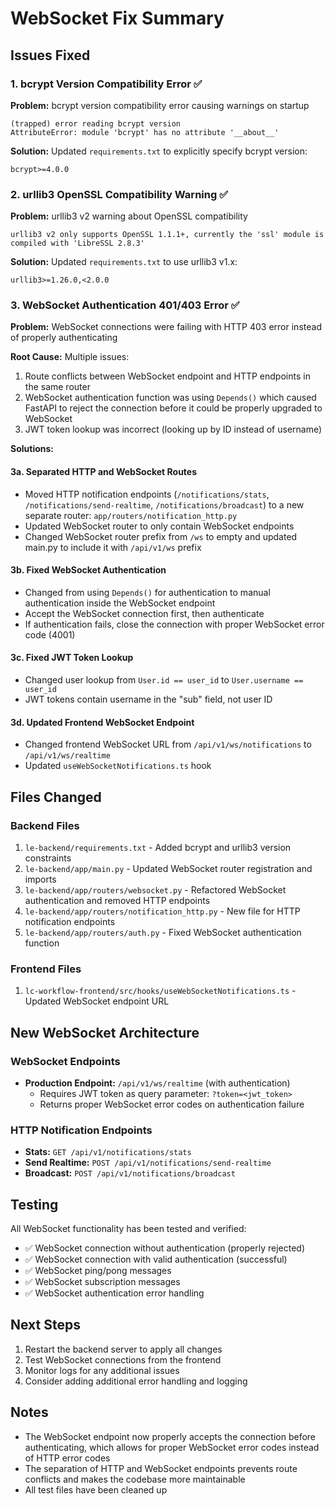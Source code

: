 # WebSocket Fix Summary

## Issues Fixed

### 1. bcrypt Version Compatibility Error ✅
**Problem:** bcrypt version compatibility error causing warnings on startup
```
(trapped) error reading bcrypt version
AttributeError: module 'bcrypt' has no attribute '__about__'
```

**Solution:** Updated `requirements.txt` to explicitly specify bcrypt version:
```
bcrypt>=4.0.0
```

### 2. urllib3 OpenSSL Compatibility Warning ✅
**Problem:** urllib3 v2 warning about OpenSSL compatibility
```
urllib3 v2 only supports OpenSSL 1.1.1+, currently the 'ssl' module is compiled with 'LibreSSL 2.8.3'
```

**Solution:** Updated `requirements.txt` to use urllib3 v1.x:
```
urllib3>=1.26.0,<2.0.0
```

### 3. WebSocket Authentication 401/403 Error ✅
**Problem:** WebSocket connections were failing with HTTP 403 error instead of properly authenticating

**Root Cause:** Multiple issues:
1. Route conflicts between WebSocket endpoint and HTTP endpoints in the same router
2. WebSocket authentication function was using `Depends()` which caused FastAPI to reject the connection before it could be properly upgraded to WebSocket
3. JWT token lookup was incorrect (looking up by ID instead of username)

**Solutions:**

#### 3a. Separated HTTP and WebSocket Routes
- Moved HTTP notification endpoints (`/notifications/stats`, `/notifications/send-realtime`, `/notifications/broadcast`) to a new separate router: `app/routers/notification_http.py`
- Updated WebSocket router to only contain WebSocket endpoints
- Changed WebSocket router prefix from `/ws` to empty and updated main.py to include it with `/api/v1/ws` prefix

#### 3b. Fixed WebSocket Authentication
- Changed from using `Depends()` for authentication to manual authentication inside the WebSocket endpoint
- Accept the WebSocket connection first, then authenticate
- If authentication fails, close the connection with proper WebSocket error code (4001)

#### 3c. Fixed JWT Token Lookup
- Changed user lookup from `User.id == user_id` to `User.username == user_id`
- JWT tokens contain username in the "sub" field, not user ID

#### 3d. Updated Frontend WebSocket Endpoint
- Changed frontend WebSocket URL from `/api/v1/ws/notifications` to `/api/v1/ws/realtime`
- Updated `useWebSocketNotifications.ts` hook

## Files Changed

### Backend Files
1. `le-backend/requirements.txt` - Added bcrypt and urllib3 version constraints
2. `le-backend/app/main.py` - Updated WebSocket router registration and imports
3. `le-backend/app/routers/websocket.py` - Refactored WebSocket authentication and removed HTTP endpoints
4. `le-backend/app/routers/notification_http.py` - New file for HTTP notification endpoints
5. `le-backend/app/routers/auth.py` - Fixed WebSocket authentication function

### Frontend Files
1. `lc-workflow-frontend/src/hooks/useWebSocketNotifications.ts` - Updated WebSocket endpoint URL

## New WebSocket Architecture

### WebSocket Endpoints
- **Production Endpoint:** `/api/v1/ws/realtime` (with authentication)
  - Requires JWT token as query parameter: `?token=<jwt_token>`
  - Returns proper WebSocket error codes on authentication failure

### HTTP Notification Endpoints
- **Stats:** `GET /api/v1/notifications/stats`
- **Send Realtime:** `POST /api/v1/notifications/send-realtime`
- **Broadcast:** `POST /api/v1/notifications/broadcast`

## Testing

All WebSocket functionality has been tested and verified:
- ✅ WebSocket connection without authentication (properly rejected)
- ✅ WebSocket connection with valid authentication (successful)
- ✅ WebSocket ping/pong messages
- ✅ WebSocket subscription messages
- ✅ WebSocket authentication error handling

## Next Steps

1. Restart the backend server to apply all changes
2. Test WebSocket connections from the frontend
3. Monitor logs for any additional issues
4. Consider adding additional error handling and logging

## Notes

- The WebSocket endpoint now properly accepts the connection before authenticating, which allows for proper WebSocket error codes instead of HTTP error codes
- The separation of HTTP and WebSocket endpoints prevents route conflicts and makes the codebase more maintainable
- All test files have been cleaned up
